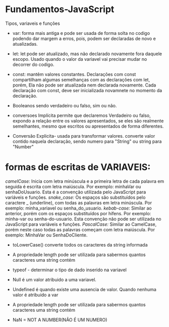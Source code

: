 # Fundamentos-JavaScript
 Tipos, variaveis e funções

- var: forma mais antiga e pode ser usada de forma solta no codigo podendo dar margem a erros, pois, podem ser declaradas de novo e atualizadas.

- let: let pode ser atualizado, mas não declarado novamente fora daquele escopo. Usado quando o valor da variavel vai precisar mudar no decorrer do codigo.

- const: mantêm valores constantes. Declarações com const compartilham algumas semelhanças com as declarações com let, porém, Ela não pode ser atualizada nem declarada novamente. Cada declaração com const, deve ser inicializada novamnete no momento da declaração. 

- Booleanos sendo verdadeiro ou falso, sim ou não.

- conversoes Implícita permite que declaremos Verdadeiro ou falso, expondo a relação entre os valores apresentados, se eles são realmente semelhantes, mesmo que escritos ou apresentados de forma diferentes.

- Conversão Explicita- usada para transformar valores. converte valor contido naquela declaração, sendo numero para "String" ou string para "Number"

# formas de escritas de VARIAVEIS:
*camelCase:* Inicia com letra minúscula e a primeira letra de cada palavra em seguida é escrita com letra maiúscula. Por exemplo: minhaVar ou senhaDoUsuario. Esta é a convenção utilizada pelo JavaScript para variáveis e funções.
*snake_case:* Os espaços são substituídos pelo caractere _ (underline), com todas as palavras em letra minúscula. Por exemplo: minha_variavel ou senha_do_usuario.
*kebab-case:* Similar ao anterior, porém com os espaços substituídos por hífens. Por exemplo: minha-var ou senha-do-usuario. Esta convenção não pode ser utilizada no JavaScript para variáveis e funções.
*PascalCase:* Similar ao CamelCase, porém neste caso todas as palavras começam com letra maiúscula. Por exemplo: MinhaVar ou SenhaDoCliente.

- toLowerCase()  converte todos os caracteres da string informada 

- A propriedade length pode ser utilizada para sabermos quantos caracteres uma string contém

- typeof - determinar o tipo de dado inserido na variavel 

- Null é um valor atribuido a uma variavel.

- Undefined é quando existe uma ausencia de valor. Quando nenhuma valor é atribuido a var

- A propriedade length pode ser utilizada para sabermos quantos caracteres uma string contém

- NaN = NOT A NUMBER(NÃO É UM NUMERO)

